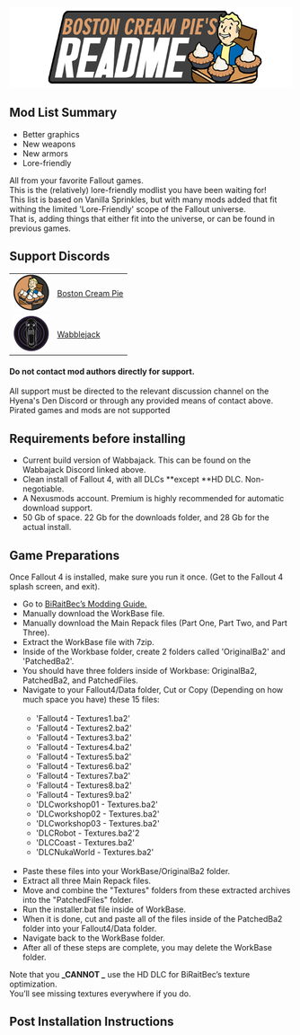![image alt text](https://github.com/LaughingHyena279/boston-cream-pie/blob/master/images/image_0.png?raw=true)


## Mod List Summary

-  Better graphics
-  New weapons
-  New armors
-  Lore-friendly

All from your favorite Fallout games.  
This is the (relatively) lore-friendly modlist you have been waiting for!  
This list is based on Vanilla Sprinkles, but with many mods added that fit withing the limited 'Lore-Friendly' scope of the Fallout universe.  
That is, adding things that either fit into the universe, or can be found in previous games.

## Support Discords

<table stlyle="border: none;">
<tr>
<td><img src="https://github.com/LaughingHyena279/boston-cream-pie/blob/master/images/image_3.png?raw=true" width="64px" /></td>
<td><a href="https://discord.gg/TFahj9n">Boston Cream Pie</a></td>
</tr>
<tr>
<td><img src="https://github.com/LaughingHyena279/boston-cream-pie/blob/master/images/image_4.png?raw=true" width="64px" /></td>
<td><a href="https://discord.gg/wabbajack">Wabblejack</a></td>
</tr>
</table>

#### Do not contact mod authors directly for support.

All support must be directed to the relevant discussion channel on the Hyena's Den Discord or through any provided means of contact above.  
Pirated games and mods are not supported

## Requirements before installing

- Current build version of Wabbajack. This can be found on the Wabbajack Discord linked above.
- Clean install of Fallout 4, with all DLCs **except **HD DLC. Non-negotiable.
- A Nexusmods account. Premium is highly recommended for automatic download support.
- 50 Gb of space. 22 Gb for the downloads folder, and 28 Gb for the actual install.


## Game Preparations

Once Fallout 4 is installed, make sure you run it once. (Get to the Fallout 4 splash screen, and exit).

- Go to [BiRaitBec’s Modding Guide.](https://www.nexusmods.com/fallout4/mods/23556?tab=description) 
- Manually download the WorkBase file.
- Manually download the Main Repack files (Part One, Part Two, and Part Three).
- Extract the WorkBase file with 7zip.
- Inside of the Workbase folder, create 2 folders called 'OriginalBa2' and 'PatchedBa2'.
- You should have three folders inside of Workbase: OriginalBa2, PatchedBa2, and PatchedFiles.
- Navigate to your Fallout4/Data folder, Cut or Copy (Depending on how much space you have) these 15 files:<br><br>
    - 'Fallout4 - Textures1.ba2'
    - 'Fallout4 - Textures2.ba2'
    - 'Fallout4 - Textures3.ba2'
    - 'Fallout4 - Textures4.ba2'
    - 'Fallout4 - Textures5.ba2'
    - 'Fallout4 - Textures6.ba2'
    - 'Fallout4 - Textures7.ba2'
    - 'Fallout4 - Textures8.ba2'
    - 'Fallout4 - Textures9.ba2'
    - 'DLCworkshop01 - Textures.ba2'
    - 'DLCworkshop02 - Textures.ba2'
    - 'DLCworkshop03 - Textures.ba2'
    - 'DLCRobot - Textures.ba2'2
    - 'DLCCoast - Textures.ba2'
    - 'DLCNukaWorld - Textures.ba2'<br><br>
- Paste these files into your WorkBase/OriginalBa2 folder.
- Extract all three Main Repack files.
- Move and combine the "Textures" folders from these extracted archives into the "PatchedFiles" folder.
- Run the installer.bat file inside of WorkBase.
- When it is done, cut and paste all of the files inside of the PatchedBa2 folder into your Fallout4/Data folder.
- Navigate back to the WorkBase folder.
- After all of these steps are complete, you may delete the WorkBase folder.

Note that you **_CANNOT _** use the HD DLC for BiRaitBec’s texture optimization.   
You’ll see missing textures everywhere if you do.


## Post Installation Instructions
